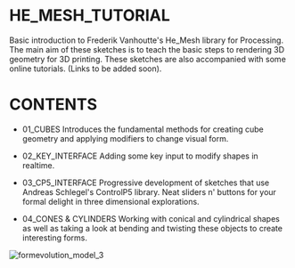 HE_MESH_TUTORIAL
================

Basic introduction to Frederik Vanhoutte's He_Mesh library for Processing. The main aim of these sketches is to teach the basic steps to rendering 3D geometry for 3D printing. These sketches are also accompanied with some online tutorials. (Links to be added soon).


CONTENTS
========

- 01_CUBES
  Introduces the fundamental methods for creating cube geometry and applying modifiers to change visual form.

- 02_KEY_INTERFACE
  Adding some key input to modify shapes in realtime.

- 03_CP5_INTERFACE
  Progressive development of sketches that use Andreas Schlegel's ControlP5 library. Neat sliders n' buttons for your   formal delight in three dimensional explorations.

- 04_CONES & CYLINDERS
  Working with conical and cylindrical shapes as well as taking a look at bending and twisting these objects to create interesting forms.

![formevolution_model_3](https://cloud.githubusercontent.com/assets/1027891/5549447/44765a52-8b8b-11e4-846f-f79161d37584.jpg)
